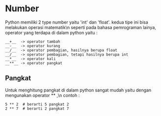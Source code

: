 # Number 
Python memiliki 2 type number yaitu 'int' dan 'float'. kedua tipe ini bisa melakukan operasi matematik\n
seperti pada bahasa pemrograman lainya, operator yang terdapa di dalam python yaitu :
	
	__+__  -> operator tambah
	__-__  -> operator kurang
	__/__  -> operator pembagian, hasilnya berupa float
	__/__  -> operator pembagian, tetapi hasilnya berupa int
	__*__  -> operator kali
	__**__ -> operator pangkat

## Pangkat 
Untuk menghitung pangkat di dalam python sangat mudah yaitu dengan mengunakan operator ** ,\n
contoh :
	
	5 ** 2  # berarti 5 pangkat 2
	2 ** 7  # berarti 2 pangkat 7
  		
